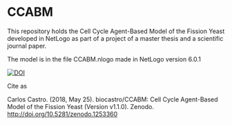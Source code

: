 # CCABM
This repository holds the Cell Cycle Agent-Based Model of the Fission Yeast developed in NetLogo as part of a project of a master thesis and a scientific journal paper.

The model is in the file CCABM.nlogo made in NetLogo version 6.0.1

<a href="https://zenodo.org/badge/latestdoi/133185911"><img src="https://zenodo.org/badge/133185911.svg" alt="DOI"></a>

Cite as

Carlos Castro. (2018, May 25). biocastro/CCABM: Cell Cycle Agent-Based Model of the Fission Yeast (Version v1.1.0). Zenodo. http://doi.org/10.5281/zenodo.1253360
